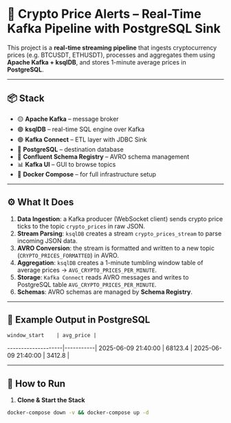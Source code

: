 # 🧠 Crypto Price Alerts – Real-Time Kafka Pipeline with PostgreSQL Sink

This project is a **real-time streaming pipeline** that ingests cryptocurrency prices (e.g. BTCUSDT, ETHUSDT), processes and aggregates them using **Apache Kafka + ksqlDB**, and stores 1-minute average prices in **PostgreSQL**.

---

## 📦 Stack

- 🟡 **Apache Kafka** – message broker
- 🟣 **ksqlDB** – real-time SQL engine over Kafka
- 🟢 **Kafka Connect** – ETL layer with JDBC Sink
- 🐘 **PostgreSQL** – destination database
- 🧰 **Confluent Schema Registry** – AVRO schema management
- 📊 **Kafka UI** – GUI to browse topics
- 🐳 **Docker Compose** – for full infrastructure setup

---

## ⚙️ What It Does

1. **Data Ingestion**: a Kafka producer (WebSocket client) sends crypto price ticks to the topic `crypto_prices` in raw JSON.
2. **Stream Parsing**: `ksqlDB` creates a stream `crypto_prices_stream` to parse incoming JSON data.
3. **AVRO Conversion**: the stream is formatted and written to a new topic (`CRYPTO_PRICES_FORMATTED`) in AVRO.
4. **Aggregation**: `ksqlDB` creates a 1-minute tumbling window table of average prices → `AVG_CRYPTO_PRICES_PER_MINUTE`.
5. **Storage**: `Kafka Connect` reads AVRO messages and writes to PostgreSQL table `AVG_CRYPTO_PRICES_PER_MINUTE`.
6. **Schemas**: AVRO schemas are managed by **Schema Registry**.

---

## 🧪 Example Output in PostgreSQL

    window_start    | avg_price |
--------------------|-----------|
2025-06-09 21:40:00 |  68123.4  |
2025-06-09 21:40:00 |  3412.8   |

---

## 🚀 How to Run

1. **Clone & Start the Stack**

```bash
docker-compose down -v && docker-compose up -d
```